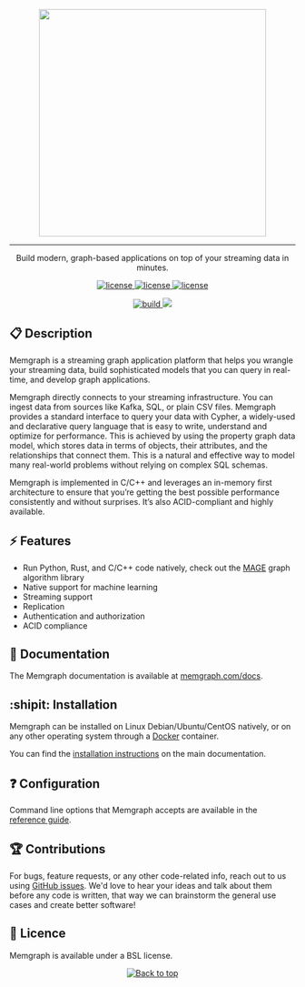 <p align="center">
<img width="400px" src="https://uploads-ssl.webflow.com/5e7ceb09657a69bdab054b3a/5e7ceb09657a6937ab054bba_Black_Original%20_Logo.png">
</p>

---

<p align="center">
Build modern, graph-based applications on top of your streaming data in minutes.
</p>

<p align="center">
  <a href="https://github.com/memgraph/memgraph/blob/master/licenses/APL.txt">
    <img src="https://img.shields.io/badge/license-APL-green" alt="license" title="license"/>
  </a>
  <a href="https://github.com/memgraph/memgraph/blob/master/licenses/BSL.txt">
    <img src="https://img.shields.io/badge/license-BSL-yellowgreen" alt="license" title="license"/>
  </a>
  <a href="https://github.com/memgraph/memgraph/blob/master/licenses/MEL.txt" alt="Documentation">
    <img src="https://img.shields.io/badge/license-MEL-yellow" alt="license" title="license"/>
  </a>
</p>

<p align="center">
  <a href="https://github.com/memgraph/memgraph">
    <img src="https://img.shields.io/github/workflow/status/memgraph/memgraph/daily_banchmark.yaml/master" alt="build" title="build"/>
  </a>
  <a href="https://memgraph.com/docs/" alt="Documentation">
    <img src="https://img.shields.io/badge/documentation-Memgraph-orange" />
  </a>
</p>

## :clipboard: Description
Memgraph is a streaming graph application platform that helps you wrangle your streaming data, build sophisticated models that you can query in real-time, and develop graph applications.

Memgraph directly connects to your streaming infrastructure. You can ingest data from sources like Kafka, SQL, or plain CSV files.
Memgraph provides a standard interface to query your data with Cypher, a widely-used and declarative query language that is easy to write, understand and optimize for performance.
This is achieved by using the property graph data model, which stores data in terms of objects, their attributes, and the relationships that connect them.
This is a natural and effective way to model many real-world problems without relying on complex SQL schemas.

Memgraph is implemented in C/C++ and leverages an in-memory first architecture to ensure that you’re getting the best possible performance consistently and without surprises.
It’s also ACID-compliant and highly available.

## :zap: Features
- Run Python, Rust, and C/C++ code natively, check out the [MAGE](https://github.com/memgraph/mage) graph algorithm library
- Native support for machine learning
- Streaming support
- Replication
- Authentication and authorization
- ACID compliance

## :bookmark_tabs: Documentation
The Memgraph documentation is available at [memgraph.com/docs](https://memgraph.com/docs).

## :shipit: Installation
Memgraph can be installed on Linux Debian/Ubuntu/CentOS natively, or on any other operating system through a [Docker](https://docker.com) container.

You can find the [installation instructions](https://memgraph.com/docs/memgraph/installation) on the main documentation.

## :question: Configuration
Command line options that Memgraph accepts are available in the [reference guide](https://memgraph.com/docs/memgraph/reference-guide/configuration).

## :trophy: Contributions
For bugs, feature requests, or any other code-related info, reach out to us using [GitHub issues](https://github.com/memgraph/memgraph/issues/new).
We'd love to hear your ideas and talk about them before any code is written, that way we can brainstorm the general use cases and create better software!

## :scroll: Licence
Memgraph is available under a BSL license.

<p align="center">
  <a href="#">
    <img src="https://img.shields.io/badge/⬆️back_to_top_⬆️-white" alt="Back to top" title="Back to top"/>
  </a>
</p>
